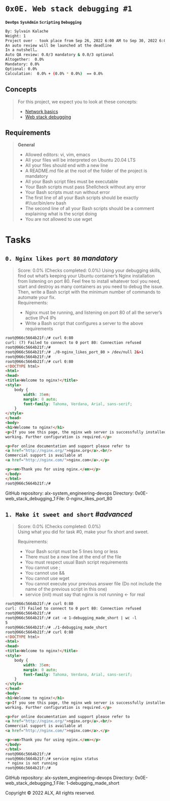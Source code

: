 # **`0x0E. Web stack debugging #1`**
**`DevOps`** **`SysAdmin`** **`Scripting`** **`Debugging`**
```bash
By: Sylvain Kalache
Weight: 1
Project over - took place from Sep 26, 2022 6:00 AM to Sep 30, 2022 6:00 AM
An auto review will be launched at the deadline
In a nutshell…
Auto QA review: 0.0/3 mandatory & 0.0/3 optional
Altogether:  0.0%
Mandatory: 0.0%
Optional: 0.0%
Calculation:  0.0% + (0.0% * 0.0%)  == 0.0%
```
## Concepts
> For this project, we expect you to look at these concepts:
> 
> - [Network basics]()  
> - [Web stack debugging]()  

## Requirements  
> **General**  
> - Allowed editors: vi, vim, emacs  
> - All your files will be interpreted on Ubuntu 20.04 LTS  
> - All your files should end with a new line  
> - A README.md file at the root of the folder of the project is mandatory  
> - All your Bash script files must be executable  
> - Your Bash scripts must pass Shellcheck without any error  
> - Your Bash scripts must run without error  
> - The first line of all your Bash scripts should be exactly #!/usr/bin/env bash  
> - The second line of all your Bash scripts should be a comment explaining what is the script doing  
> - You are not allowed to use wget  

# Tasks
## **`0. Nginx likes port 80`** *mandatory*
> Score: 0.0% (Checks completed: 0.0%)
> Using your debugging skills, find out what’s keeping your Ubuntu container’s Nginx installation from listening on port 80. Feel free to install whatever tool you need, start and destroy as many containers as you need to debug the issue. Then, write a Bash script with the minimum number of commands to automate your fix.  
> Requirements:  
> - Nginx must be running, and listening on port 80 of all the server’s active IPv4 IPs  
> - Write a Bash script that configures a server to the above requirements  
```html
root@966c5664b21f:/# curl 0:80
curl: (7) Failed to connect to 0 port 80: Connection refused
root@966c5664b21f:/#
root@966c5664b21f:/# ./0-nginx_likes_port_80 > /dev/null 2&>1
root@966c5664b21f:/#
root@966c5664b21f:/# curl 0:80
<!DOCTYPE html>
<html>
<head>
<title>Welcome to nginx!</title>
<style>
    body {
        width: 35em;
        margin: 0 auto;
        font-family: Tahoma, Verdana, Arial, sans-serif;
    }
</style>
</head>
<body>
<h1>Welcome to nginx!</h1>
<p>If you see this page, the nginx web server is successfully installed and
working. Further configuration is required.</p>

<p>For online documentation and support please refer to
<a href="http://nginx.org/">nginx.org</a>.<br/>
Commercial support is available at
<a href="http://nginx.com/">nginx.com</a>.</p>

<p><em>Thank you for using nginx.</em></p>
</body>
</html>
root@966c5664b21f:/#
```
GitHub repository: alx-system_engineering-devops
Directory: 0x0E-web_stack_debugging_1
File: 0-nginx_likes_port_80
     
## **`1. Make it sweet and short`** *#advanced*
> Score: 0.0% (Checks completed: 0.0%)  
> Using what you did for task #0, make your fix short and sweet.  
>   
> Requirements:  
>   
> - Your Bash script must be 5 lines long or less  
> - There must be a new line at the end of the file  
> - You must respect usual Bash script requirements  
> - You cannot use ;  
> - You cannot use &&  
> - You cannot use wget  
> - You cannot execute your previous answer file (Do not include the name of the previous script in this one)  
> - service (init) must say that nginx is not running ← for real  
```html
root@966c5664b21f:/# curl 0:80
curl: (7) Failed to connect to 0 port 80: Connection refused
root@966c5664b21f:/#
root@966c5664b21f:/# cat -e 1-debugging_made_short | wc -l
5
root@966c5664b21f:/# ./1-debugging_made_short
root@966c5664b21f:/# curl 0:80
<!DOCTYPE html>
<html>
<head>
<title>Welcome to nginx!</title>
<style>
    body {
        width: 35em;
        margin: 0 auto;
        font-family: Tahoma, Verdana, Arial, sans-serif;
    }
</style>
</head>
<body>
<h1>Welcome to nginx!</h1>
<p>If you see this page, the nginx web server is successfully installed and
working. Further configuration is required.</p>

<p>For online documentation and support please refer to
<a href="http://nginx.org/">nginx.org</a>.<br/>
Commercial support is available at
<a href="http://nginx.com/">nginx.com</a>.</p>

<p><em>Thank you for using nginx.</em></p>
</body>
</html>
root@966c5664b21f:/#
root@966c5664b21f:/# service nginx status
 * nginx is not running
root@966c5664b21f:/# 
```
GitHub repository: alx-system_engineering-devops
Directory: 0x0E-web_stack_debugging_1
File: 1-debugging_made_short
     
Copyright © 2022 ALX, All rights reserved.
